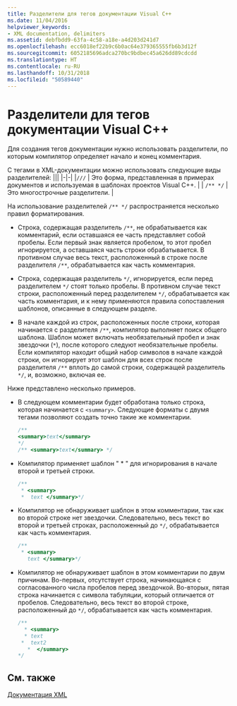 ```yaml
---
title: Разделители для тегов документации Visual C++
ms.date: 11/04/2016
helpviewer_keywords:
- XML documentation, delimiters
ms.assetid: debfbdd9-63fa-4c58-a18e-a4d203d241d7
ms.openlocfilehash: ecc6018ef22b9c6b0ac64e379365555fb6b3d12f
ms.sourcegitcommit: 6052185696adca270bc9bdbec45a626dd89cdcdd
ms.translationtype: HT
ms.contentlocale: ru-RU
ms.lasthandoff: 10/31/2018
ms.locfileid: "50589440"
---
```

# <a name="delimiters-for-visual-c-documentation-tags"></a>Разделители для тегов документации Visual C++

Для создания тегов документации нужно использовать разделители, по которым компилятор определяет начало и конец комментария.

С тегами в XML-документации можно использовать следующие виды разделителей:
|||
|-|-|
|`///`  | Это форма, представленная в примерах документов и используемая в шаблонах проектов Visual C++.  |
| `/** */`  | Это многострочные разделители.  |

На использование разделителей `/** */` распространяется несколько правил форматирования.

- Строка, содержащая разделитель `/**`, не обрабатывается как комментарий, если оставшаяся ее часть представляет собой пробелы. Если первый знак является пробелом, то этот пробел игнорируется, а оставшаяся часть строки обрабатывается. В противном случае весь текст, расположенный в строке после разделителя `/**`, обрабатывается как часть комментария.

- Строка, содержащая разделитель `*/`, игнорируется, если перед разделителем `*/` стоят только пробелы. В противном случае текст строки, расположенный перед разделителем `*/`, обрабатывается как часть комментария, и к нему применяются правила сопоставления шаблонов, описанные в следующем разделе.

- В начале каждой из строк, расположенных после строки, которая начинается с разделителя `/**`, компилятор выполняет поиск общего шаблона. Шаблон может включать необязательный пробел и знак звездочки (`*`), после которого следуют необязательные пробелы. Если компилятор находит общий набор символов в начале каждой строки, он игнорирует этот шаблон для всех строк после разделителя `/**` вплоть до самой строки, содержащей разделитель `*/`, и, возможно, включая ее.

Ниже представлено несколько примеров.

- В следующем комментарии будет обработана только строка, которая начинается с `<summary>`. Следующие форматы с двумя тегами позволяют создать точно такие же комментарии.

    ```cpp
    /**
    <summary>text</summary>
    */
    /** <summary>text</summary> */
    ```

- Компилятор применяет шаблон " \* " для игнорирования в начале второй и третьей строки.

    ```cpp
    /**
     * <summary>
     *  text </summary>*/
    ```

- Компилятор не обнаруживает шаблон в этом комментарии, так как во второй строке нет звездочки. Следовательно, весь текст во второй и третьей строках, расположенный до `*/`, обрабатывается как часть комментария.

    ```cpp
    /**
     * <summary>
       text </summary>*/
    ```

- Компилятор не обнаруживает шаблон в этом комментарии по двум причинам. Во-первых, отсутствует строка, начинающаяся с согласованного числа пробелов перед звездочкой. Во-вторых, пятая строка начинается с символа табуляции, который отличается от пробелов. Следовательно, весь текст во второй строке, расположенный до `*/`, обрабатывается как часть комментария.

    ```cpp
    /**
      * <summary>
      * text
     *  text2
       *  </summary>
    */
    ```

## <a name="see-also"></a>См. также

[Документация XML](../ide/xml-documentation-visual-cpp.md)